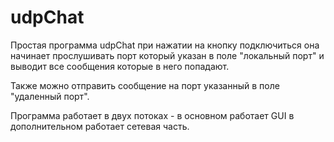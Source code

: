 # udpChat
Простая программа udpChat при нажатии на кнопку подключиться она начинает прослушивать порт который указан в поле "локальный порт" 
и выводит все сообщения которые в него попадают.

Также можно отправить сообщение на порт указанный в поле "удаленный порт".

Программа работает в двух потоках - в основном работает GUI в дополнительном работает сетевая часть.
